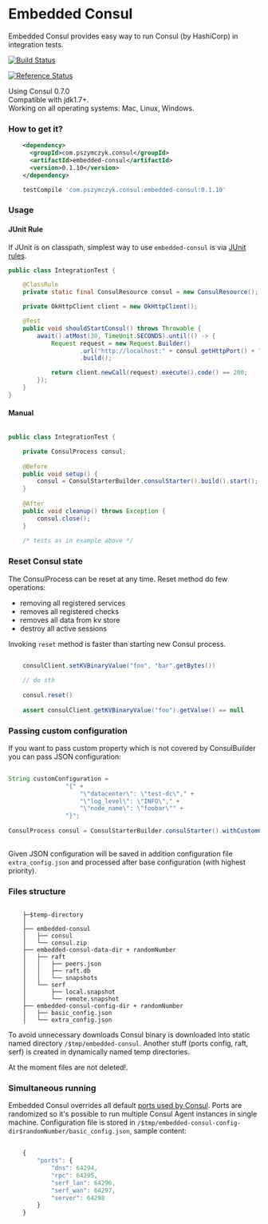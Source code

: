 # Embedded Consul

Embedded Consul provides easy way to run Consul (by HashiCorp) in integration tests.

[![Build Status](https://travis-ci.org/pszymczyk/embedded-consul.svg?branch=master)](https://travis-ci.org/pszymczyk/embedded-consul)

[![Reference Status](https://www.versioneye.com/java/com.pszymczyk.consul:embedded-consul/reference_badge.svg?style=flat-square)](https://www.versioneye.com/java/com.pszymczyk.consul:embedded-consul/references)

Using Consul 0.7.0 <br />
Compatible with jdk1.7+. <br />
Working on all operating systems: Mac, Linux, Windows.

### How to get it?

``` xml
    <dependency>
      <groupId>com.pszymczyk.consul</groupId>
      <artifactId>embedded-consul</artifactId>
      <version>0.1.10</version>
    </dependency>
```

``` groovy
    testCompile 'com.pszymczyk.consul:embedded-consul:0.1.10'
```

### Usage

#### JUnit Rule

If JUnit is on classpath, simplest way to use `embedded-consul` is via
[JUnit rules](https://github.com/junit-team/junit4/wiki/Rules).

``` java
public class IntegrationTest {

    @ClassRule
    private static final ConsulResource consul = new ConsulResource();

    private OkHttpClient client = new OkHttpClient();

    @Test
    public void shouldStartConsul() throws Throwable {
        await().atMost(30, TimeUnit.SECONDS).until(() -> {
            Request request = new Request.Builder()
                    .url("http://localhost:" + consul.getHttpPort() + "/v1/agent/self")
                    .build();

            return client.newCall(request).execute().code() == 200;
        });
    }
}
```

#### Manual
``` java

public class IntegrationTest {

    private ConsulProcess consul;
    
    @Before
    public void setup() {
        consul = ConsulStarterBuilder.consulStarter().build().start();
    }
    
    @After
    public void cleanup() throws Exception {
        consul.close();
    }
    
    /* tests as in example above */
```

### Reset Consul state

The ConsulProcess can be reset at any time. Reset method do few operations: 
- removing all registered services
- removes all registered checks
- removes all data from kv store
- destroy all active sessions
 
Invoking `reset` method is faster than starting new Consul process.

```java

    consulClient.setKVBinaryValue("foo", "bar".getBytes())
    
    // do sth
    
    consul.reset()
    
    assert consulClient.getKVBinaryValue("foo").getValue() == null
```

### Passing custom configuration

If you want to pass custom property which is not covered by ConsulBuilder you can pass JSON configuration: 
 
```java
    
String customConfiguration = 
                "{" +
                    "\"datacenter\": \"test-dc\"," +                    
                    "\"log_level\": \"INFO\"," +
                    "\"node_name\": \"foobar\"" +
                "}";
        
ConsulProcess consul = ConsulStarterBuilder.consulStarter().withCustomConfig(customConfiguration).build().start();    
     
``` 

Given JSON configuration will be saved in addition configuration file `extra_config.json` and processed after base 
configuration (with highest priority). 

### Files structure

```
    
    ├─$temp-directory
    │ 
    ├── embedded-consul
    │   ├── consul
    │   └── consul.zip
    ├── embedded-consul-data-dir + randomNumber
    │   ├── raft
    │   │   ├── peers.json
    │   │   ├── raft.db
    │   │   └── snapshots
    │   └── serf
    │       ├── local.snapshot
    │       └── remote.snapshot
    ├── embedded-consul-config-dir + randomNumber
    │   ├── basic_config.json   
    │   └── extra_config.json
```

To avoid unnecessary downloads Consul binary is downloaded into static named directory `/$tmp/embedded-consul`. 
Another stuff (ports config, raft, serf) is created in dynamically named temp directories.

At the moment files are not deleted!.
  
### Simultaneous running 

Embedded Consul overrides all default [ports used by Consul](https://www.consul.io/docs/agent/options.html#ports). 
Ports are randomized so it's possible to run multiple Consul Agent instances in single machine. 
Configuration file is stored in `/$tmp/embedded-consul-config-dir$randomNumber/basic_config.json`, sample content:
  
```javascript
    
    {
        "ports": {
            "dns": 64294,
            "rpc": 64295,
            "serf_lan": 64296,
            "serf_wan": 64297,
            "server": 64298
        }
    }
  
```

